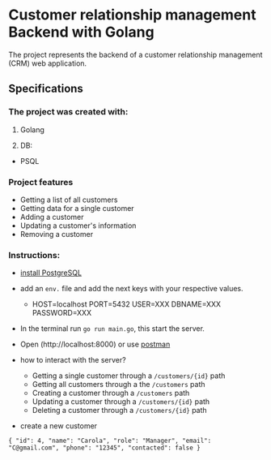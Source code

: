 # Customer relationship management Backend with Golang

The project represents the backend of a customer relationship management (CRM) web application.

## Specifications

### The project was created with:
1. Golang

2. DB:
- PSQL

### Project features

- Getting a list of all customers
- Getting data for a single customer
- Adding a customer
- Updating a customer's information
- Removing a customer

### Instructions:
- [install PostgreSQL ](https://www.postgresql.org/download/)

- add an `env.` file and add the next keys with your respective values.
    -   HOST=localhost
        PORT=5432
        USER=XXX
        DBNAME=XXX
        PASSWORD=XXX

- In the terminal run `go run main.go`, this start the server.

- Open (http://localhost:8000) or use [postman](https://www.postman.com/)

- how to interact with the server?
    - Getting a single customer through a `/customers/{id}` path
    - Getting all customers through a the `/customers` path
    - Creating a customer through a `/customers` path
    - Updating a customer through a `/customers/{id}` path
    - Deleting a customer through a `/customers/{id}` path

-  create a new customer 

`
 {
     "id": 4,
     "name": "Carola",
     "role": "Manager",
     "email": "C@gmail.com",
     "phone": "12345",
     "contacted": false
}
`